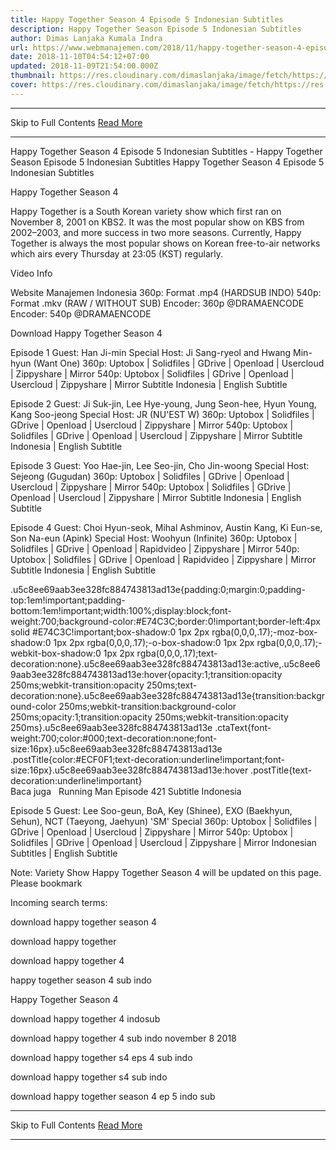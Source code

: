```yaml
---
title: Happy Together Season 4 Episode 5 Indonesian Subtitles
description: Happy Together Season Episode 5 Indonesian Subtitles
author: Dimas Lanjaka Kumala Indra
url: https://www.webmanajemen.com/2018/11/happy-together-season-4-episode-5_10.html
date: 2018-11-10T04:54:12+07:00
updated: 2018-11-09T21:54:00.000Z
thumbnail: https://res.cloudinary.com/dimaslanjaka/image/fetch/https://res.cloudinary.com/practicaldev/image/fetch/www.dramaencode.com/wp-content/uploads/2018/10/Happy-Together-Season-4-Subtitle-Indonesia.jpg?resize=300%2C300&ssl=1
cover: https://res.cloudinary.com/dimaslanjaka/image/fetch/https://res.cloudinary.com/practicaldev/image/fetch/www.dramaencode.com/wp-content/uploads/2018/10/Happy-Together-Season-4-Subtitle-Indonesia.jpg?resize=300%2C300&ssl=1
---
```


<hr/> Skip to Full Contents <a href="https://www.webmanajemen.com/2018/11/happy-together-season-4-episode-5_10.html" rel="follow" class="button" id="read-more">Read More</a> <hr/> Happy Together Season 4 Episode 5 Indonesian Subtitles - Happy Together Season Episode 5 Indonesian Subtitles Happy Together Season 4 Episode 5 Indonesian Subtitles 
  
  
  Happy Together Season 4 
  
  Happy Together is a South Korean variety show which first ran on November 8, 2001 on KBS2.  It was the most popular show on KBS from 2002–2003, and more success in two more seasons.  Currently, Happy Together is always the most popular shows on Korean free-to-air networks which airs every Thursday at 23:05 (KST) regularly. 
  
  Video Info 
  
 Website Manajemen Indonesia 
  360p: Format .mp4 (HARDSUB INDO) 
  540p: Format .mkv (RAW / WITHOUT SUB) 
  Encoder: 360p @DRAMAENCODE 
  Encoder: 540p @DRAMAENCODE 
  
  Download Happy Together Season 4 
  
  Episode 1 
  Guest: Han Ji-min 
  Special Host: Ji Sang-ryeol and Hwang Min-hyun (Want One) 
  360p: Uptobox |  Solidfiles |  GDrive |  Openload |  Usercloud |  Zippyshare |  Mirror 
  540p: Uptobox |  Solidfiles |  GDrive |  Openload |  Usercloud |  Zippyshare | Mirror 
  Subtitle Indonesia | English Subtitle 
  
  Episode 2 
  Guest: Ji Suk-jin, Lee Hye-young, Jung Seon-hee, Hyun Young, Kang Soo-jeong 
  Special Host: JR (NU'EST W) 
  360p: Uptobox |  Solidfiles |  GDrive |  Openload |  Usercloud |  Zippyshare | Mirror 
  540p: Uptobox |  Solidfiles |  GDrive |  Openload |  Usercloud |  Zippyshare | Mirror 
  Subtitle Indonesia | English Subtitle 
  
  Episode 3 
  Guest: Yoo Hae-jin, Lee Seo-jin, Cho Jin-woong 
  Special Host: Sejeong (Gugudan) 
  360p: Uptobox |  Solidfiles |  GDrive |  Openload |  Usercloud |  Zippyshare | Mirror 
  540p: Uptobox |  Solidfiles |  GDrive |  Openload |  Usercloud |  Zippyshare | Mirror 
  Subtitle Indonesia | English Subtitle 
  
  Episode 4 
  Guest: Choi Hyun-seok, Mihal Ashminov, Austin Kang, Ki Eun-se, Son Na-eun (Apink) 
  Special Host: Woohyun (Infinite) 
  360p: Uptobox |  Solidfiles |  GDrive |  Openload |  Rapidvideo |  Zippyshare | Mirror 
  540p: Uptobox |  Solidfiles |  GDrive |  Openload |  Rapidvideo |  Zippyshare | Mirror 
  Subtitle Indonesia | English Subtitle 
  
  .u5c8ee69aab3ee328fc884743813ad13e{padding:0;margin:0;padding-top:1em!important;padding-bottom:1em!important;width:100%;display:block;font-weight:700;background-color:#E74C3C;border:0!important;border-left:4px solid #E74C3C!important;box-shadow:0 1px 2px rgba(0,0,0,.17);-moz-box-shadow:0 1px 2px rgba(0,0,0,.17);-o-box-shadow:0 1px 2px rgba(0,0,0,.17);-webkit-box-shadow:0 1px 2px rgba(0,0,0,.17);text-decoration:none}.u5c8ee69aab3ee328fc884743813ad13e:active,.u5c8ee69aab3ee328fc884743813ad13e:hover{opacity:1;transition:opacity 250ms;webkit-transition:opacity 250ms;text-decoration:none}.u5c8ee69aab3ee328fc884743813ad13e{transition:background-color 250ms;webkit-transition:background-color 250ms;opacity:1;transition:opacity 250ms;webkit-transition:opacity 250ms}.u5c8ee69aab3ee328fc884743813ad13e .ctaText{font-weight:700;color:#000;text-decoration:none;font-size:16px}.u5c8ee69aab3ee328fc884743813ad13e .postTitle{color:#ECF0F1;text-decoration:underline!important;font-size:16px}.u5c8ee69aab3ee328fc884743813ad13e:hover .postTitle{text-decoration:underline!important}  
 Baca juga   Running Man Episode 421 Subtitle Indonesia 
  
  
  Episode 5 
  Guest: Lee Soo-geun, BoA, Key (Shinee), EXO (Baekhyun, Sehun), NCT (Taeyong, Jaehyun) 
  'SM' Special 
  360p: Uptobox |  Solidfiles |  GDrive |  Openload |  Usercloud |  Zippyshare |  Mirror 
  540p: Uptobox |  Solidfiles |  GDrive |  Openload |  Usercloud |  Zippyshare | Mirror 
  Indonesian Subtitles | English Subtitle 
  
  Note: Variety Show Happy Together Season 4 will be updated on this page.  Please bookmark 
  
  Incoming search terms: 
  
  
  download happy together season 4 
  
  download happy together 
  
  download happy together 4 
  
  happy together season 4 sub indo 
  
  Happy Together Season 4 
  
  download happy together 4 indosub 
  
  download happy together 4 sub indo november 8 2018 
  
  download happy together s4 eps 4 sub indo 
  
  download happy together s4 sub indo 
  
  download happy together season 4 ep 5 indo sub <hr/> Skip to Full Contents <a href="https://www.webmanajemen.com/2018/11/happy-together-season-4-episode-5_10.html" rel="follow" class="button" id="read-more">Read More</a> <hr/>